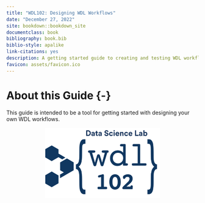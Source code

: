 ```yaml
---
title: "WDL102: Designing WDL Workflows"
date: "December 27, 2022"
site: bookdown::bookdown_site
documentclass: book
bibliography: book.bib
biblio-style: apalike
link-citations: yes
description: A getting started guide to creating and testing WDL workflows
favicon: assets/favicon.ico
---
```


# About this Guide {-}

This guide is intended to be a tool for getting started with designing your own WDL workflows. 


<img src="assets/course-logo/wdl-102-navy.png" title="WDL logo" alt="course logo" style="display: block; margin: auto;" width="300" height="184"/>

